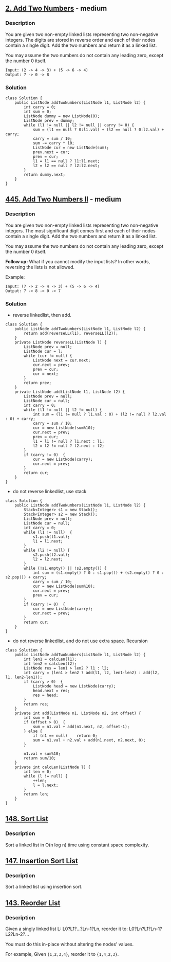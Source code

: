 ## [2. Add Two Numbers](https://leetcode.com/problems/add-two-numbers/description/) - medium

### Description
You are given two non-empty linked lists representing two non-negative integers. The digits are stored in reverse order and each of their nodes contain a single digit. Add the two numbers and return it as a linked list.

You may assume the two numbers do not contain any leading zero, except the number 0 itself.
```
Input: (2 -> 4 -> 3) + (5 -> 6 -> 4)
Output: 7 -> 0 -> 8
```

### Solution
```
class Solution {
    public ListNode addTwoNumbers(ListNode l1, ListNode l2) {
        int carry = 0;  
        int sum = 0;
        ListNode dummy = new ListNode(0);
        ListNode prev = dummy;
        while (l1 != null || l2 != null || carry != 0) {
            sum = (l1 == null ? 0:l1.val) + (l2 == null ? 0:l2.val) + carry;
            carry = sum / 10;
            sum -= carry * 10;
            ListNode cur = new ListNode(sum);
            prev.next = cur;
            prev = cur;
            l1 = l1 == null ? l1:l1.next;
            l2 = l2 == null ? l2:l2.next;
        }
        return dummy.next;
    }
}
```

## [445. Add Two Numbers II](https://leetcode.com/problems/add-two-numbers-ii/description/) - medium

### Description
You are given two non-empty linked lists representing two non-negative integers. The most significant digit comes first and each of their nodes contain a single digit. Add the two numbers and return it as a linked list.

You may assume the two numbers do not contain any leading zero, except the number 0 itself.

**Follow up:**
What if you cannot modify the input lists? In other words, reversing the lists is not allowed.

Example:
```
Input: (7 -> 2 -> 4 -> 3) + (5 -> 6 -> 4)
Output: 7 -> 8 -> 0 -> 7
```

### Solution
- reverse linkedlist, then add.
```
class Solution {
    public ListNode addTwoNumbers(ListNode l1, ListNode l2) {
        return add(reverseLL(l1), reverseLL(l2));
    }
    private ListNode reverseLL(ListNode l) {
        ListNode prev = null;
        ListNode cur = l;
        while (cur != null) {
            ListNode next = cur.next;
            cur.next = prev;
            prev = cur;
            cur = next;
        }
        return prev;
    }
    private ListNode add(ListNode l1, ListNode l2) {
        ListNode prev = null;
        ListNode cur = null;
        int carry = 0;
        while (l1 != null || l2 != null) {
            int sum = (l1 != null ? l1.val : 0) + (l2 != null ? l2.val : 0) + carry;
            carry = sum / 10;
            cur = new ListNode(sum%10);
            cur.next = prev;
            prev = cur; 
            l1 = l1 != null ? l1.next : l1;
            l2 = l2 != null ? l2.next : l2;
        }
        if (carry != 0)  {
            cur = new ListNode(carry);
            cur.next = prev;
        }
        return cur;
    }
}
```

- do not reverse linkedlist, use stack
```
class Solution {
    public ListNode addTwoNumbers(ListNode l1, ListNode l2) {
        Stack<Integer> s1 = new Stack();
        Stack<Integer> s2 = new Stack();
        ListNode prev = null;
        ListNode cur = null;
        int carry = 0;
        while (l1 != null)  {
            s1.push(l1.val);
            l1 = l1.next;
        }
        while (l2 != null) {
            s2.push(l2.val);
            l2 = l2.next;
        }
        while (!s1.empty() || !s2.empty()) {
            int sum = (s1.empty() ? 0 : s1.pop()) + (s2.empty() ? 0 : s2.pop()) + carry;
            carry = sum / 10;
            cur = new ListNode(sum%10);
            cur.next = prev;
            prev = cur;
        }
        if (carry != 0)  {
            cur = new ListNode(carry);
            cur.next = prev;
        }
        return cur;
    }
}
```

- do not reverse linkedlist, and do not use extra space. Recursion
```
class Solution {
    public ListNode addTwoNumbers(ListNode l1, ListNode l2) {
        int len1 = calcLen(l1);
        int len2 = calcLen(l2);
        ListNode res = len1 > len2 ? l1 : l2;
        int carry = (len1 > len2 ? add(l1, l2, len1-len2) : add(l2, l1, len2-len1));
        if (carry > 0)  {
            ListNode head = new ListNode(carry);
            head.next = res;
            res = head;
        }
        return res;
    }
    private int add(ListNode n1, ListNode n2, int offset) {
        int sum = 0;
        if (offset > 0)  {
            sum = n1.val + add(n1.next, n2, offset-1);
        } else {
            if (n1 == null)    return 0;
            sum = n1.val + n2.val + add(n1.next, n2.next, 0);
        }
            
        n1.val = sum%10;
        return sum/10;
    }
    private int calcLen(ListNode l) {
        int len = 0;
        while (l != null) {
            ++len;
            l = l.next;
        }  
        return len;
    }
}
```

## [148. Sort List](https://leetcode.com/problems/sort-list/description/)

### Description
Sort a linked list in O(n log n) time using constant space complexity.

## [147. Insertion Sort List](https://leetcode.com/problems/insertion-sort-list/description/)

### Description
Sort a linked list using insertion sort.

## [143. Reorder List](https://leetcode.com/problems/reorder-list/description/)

### Description
Given a singly linked list L: L0?L1?…?Ln-1?Ln,
reorder it to: L0?Ln?L1?Ln-1?L2?Ln-2?…

You must do this in-place without altering the nodes' values.

For example,
Given `{1,2,3,4}`, reorder it to `{1,4,2,3}`.


